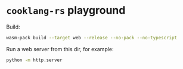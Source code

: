 # `cooklang-rs` playground

Build:
```sh
wasm-pack build --target web --release --no-pack --no-typescript
```

Run a web server from this dir, for example:
```sh
python -m http.server
```

